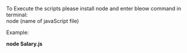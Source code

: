 To Execute the scripts please install node and enter bleow command in terminal:<br>
node (name of javaScript file)

Example:

<b>node Salary.js</b>